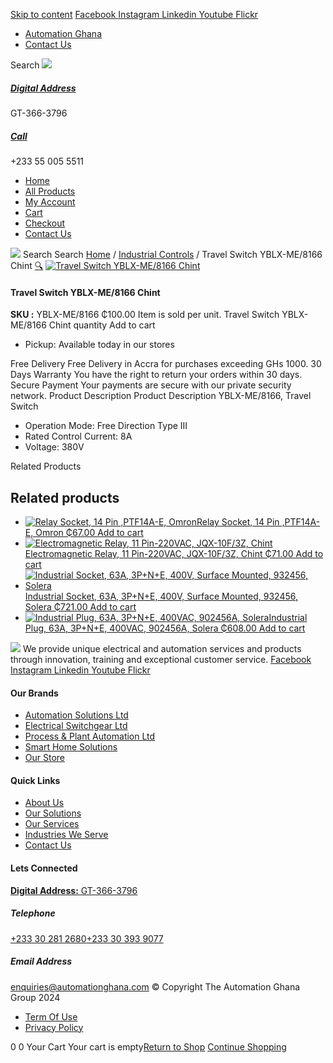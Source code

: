 [Skip to content](https://store.automationghana.com/product/travel-switch-yblx-me-8166-chint/#content)
[ Facebook ](https://www.facebook.com/automationgh/) [ Instagram ](https://www.instagram.com/automationgh/) [ Linkedin ](https://www.linkedin.com/company/the-automation-ghana-limited/) [ Youtube ](https://www.youtube.com/channel/UCurrRDUSm5oIW39VXjn1u0w) [ Flickr ](https://www.flickr.com/photos/181794037@N07/)
  * [ Automation Ghana ](https://automationghana.com)
  * [ Contact Us ](https://store.automationghana.com/contact/)


Search
[ ![](https://store.automationghana.com/wp-content/uploads/2024/04/Website-TAGG-Logo-BLUE.png) ](https://store.automationghana.com/)
[ ](https://maps.app.goo.gl/m4xeaagWCNbLk4jM6)
#####  [ Digital Address ](https://maps.app.goo.gl/m4xeaagWCNbLk4jM6)
GT-366-3796 
[ ](tel:+233550055511)
#####  [ Call ](tel:+233550055511)
+233 55 005 5511 
  * [Home](https://store.automationghana.com/)
  * [All Products](https://store.automationghana.com/shop/)
  * [My Account](https://store.automationghana.com/my-account/)
  * [Cart](https://store.automationghana.com/cart/)
  * [Checkout](https://store.automationghana.com/checkout/)
  * [Contact Us](https://store.automationghana.com/contact/)


[![](https://store.automationghana.com/wp-content/uploads/2024/04/AutomationGhana_logo_white.png)](https://store.automationghana.com)
Search
Search
[Home](https://store.automationghana.com) / [Industrial Controls](https://store.automationghana.com/product-category/industrial-controls/) / Travel Switch YBLX-ME/8166 Chint
[🔍](https://store.automationghana.com/product/travel-switch-yblx-me-8166-chint/)
[![Travel Switch YBLX-ME/8166 Chint](https://store.automationghana.com/wp-content/uploads/2020/04/YBLX-ME_8166.jpg)](https://store.automationghana.com/wp-content/uploads/2020/04/YBLX-ME_8166.jpg)
####  Travel Switch YBLX-ME/8166 Chint 
**SKU :** YBLX-ME/8166 
₵100.00
Item is sold per unit.
Travel Switch YBLX-ME/8166 Chint quantity
Add to cart
  * Pickup: Available today in our stores


Free Delivery 
Free Delivery in Accra for purchases exceeding GHs 1000. 
30 Days Warranty 
You have the right to return your orders within 30 days. 
Secure Payment 
Your payments are secure with our private security network. 
Product Description
Product Description
YBLX-ME/8166, Travel Switch 
  * Operation Mode: Free Direction Type III
  * Rated Control Current: 8A
  * Voltage: 380V


Related Products 
## Related products
  * [![Relay Socket, 14 Pin ,PTF14A-E, Omron](https://store.automationghana.com/wp-content/uploads/2020/04/14-Pin-Relay-Socket-PTF14A-E-Omron.jpg)Relay Socket, 14 Pin ,PTF14A-E, Omron ₵67.00 ](https://store.automationghana.com/product/14-pin-relay-socket-ptf14a-e-omron/)
[Add to cart](https://store.automationghana.com/product/travel-switch-yblx-me-8166-chint/?add-to-cart=1594)
  * [![Electromagnetic Relay, 11 Pin-220VAC, JQX-10F/3Z, Chint](https://store.automationghana.com/wp-content/uploads/2020/04/11-Pin-Relay-JQX-10F_3Z-220VAC-Chint-2-300x300.jpg)Electromagnetic Relay, 11 Pin-220VAC, JQX-10F/3Z, Chint ₵71.00 ](https://store.automationghana.com/product/11-pin-relay-jqx-10f-3z-220vac-chint/)
[Add to cart](https://store.automationghana.com/product/travel-switch-yblx-me-8166-chint/?add-to-cart=1592)
  * [![Industrial Socket, 63A, 3P+N+E, 400V, Surface Mounted, 932456, Solera](https://store.automationghana.com/wp-content/uploads/2020/04/932456.png)Industrial Socket, 63A, 3P+N+E, 400V, Surface Mounted, 932456, Solera ₵721.00 ](https://store.automationghana.com/product/surface-mounted-socket-932456-solera/)
[Add to cart](https://store.automationghana.com/product/travel-switch-yblx-me-8166-chint/?add-to-cart=1537)
  * [![Industrial Plug, 63A, 3P+N+E, 400VAC, 902456A, Solera](https://store.automationghana.com/wp-content/uploads/2020/02/SOLERA-8-300x300.jpg)Industrial Plug, 63A, 3P+N+E, 400VAC, 902456A, Solera ₵608.00 ](https://store.automationghana.com/product/plug-902456a-solera/)
[Add to cart](https://store.automationghana.com/product/travel-switch-yblx-me-8166-chint/?add-to-cart=1524)


![](https://store.automationghana.com/wp-content/uploads/2024/04/AutomationGhana_logo_white.png)
We provide unique electrical and automation services and products through innovation, training and exceptional customer service.
[ Facebook ](https://www.facebook.com/automationgh/) [ Instagram ](https://www.instagram.com/automationgh/) [ Linkedin ](https://www.linkedin.com/company/the-automation-ghana-limited/) [ Youtube ](https://www.youtube.com/channel/UCurrRDUSm5oIW39VXjn1u0w) [ Flickr ](https://www.flickr.com/photos/181794037@N07/)
#### Our Brands
  * [ Automation Solutions Ltd ](https://store.automationghana.com/product/travel-switch-yblx-me-8166-chint/)
  * [ Electrical Switchgear Ltd ](https://store.automationghana.com/product/travel-switch-yblx-me-8166-chint/)
  * [ Process & Plant Automation Ltd ](https://store.automationghana.com/product/travel-switch-yblx-me-8166-chint/)
  * [ Smart Home Solutions ](https://store.automationghana.com/product/travel-switch-yblx-me-8166-chint/)
  * [ Our Store ](https://store.automationghana.com/product/travel-switch-yblx-me-8166-chint/)


#### Quick Links
  * [ About Us ](https://store.automationghana.com/product/travel-switch-yblx-me-8166-chint/)
  * [ Our Solutions ](https://store.automationghana.com/product/travel-switch-yblx-me-8166-chint/)
  * [ Our Services ](https://store.automationghana.com/product/travel-switch-yblx-me-8166-chint/)
  * [ Industries We Serve ](https://store.automationghana.com/product/travel-switch-yblx-me-8166-chint/)
  * [ Contact Us ](https://store.automationghana.com/product/travel-switch-yblx-me-8166-chint/)


#### Lets Connected
[**Digital Address:** GT-366-3796](https://maps.app.goo.gl/m4xeaagWCNbLk4jM6)
#####  Telephone 
[ +233 30 281 2680](tel:+233302812680)[+233 30 393 9077](https://store.automationghana.com/product/travel-switch-yblx-me-8166-chint/+233303939077)
#####  Email Address 
enquiries@automationghana.com 
© Copyright The Automation Ghana Group 2024
  * [ Term Of Use ](https://store.automationghana.com/product/travel-switch-yblx-me-8166-chint/)
  * [ Privacy Policy ](https://store.automationghana.com/product/travel-switch-yblx-me-8166-chint/)


0
0
Your Cart
Your cart is empty[Return to Shop](https://store.automationghana.com/shop/)
[Continue Shopping](https://store.automationghana.com/product/travel-switch-yblx-me-8166-chint/)
